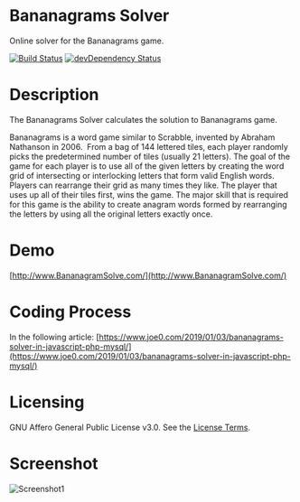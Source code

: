 # Bananagrams Solver
Online solver for the Bananagrams game.

[![Build Status](https://travis-ci.org/h5bp/html5-boilerplate.svg)](https://travis-ci.org/h5bp/html5-boilerplate)
[![devDependency Status](https://david-dm.org/h5bp/html5-boilerplate/dev-status.svg)](https://david-dm.org/h5bp/html5-boilerplate#info=devDependencies)

# Description
The Bananagrams Solver calculates the solution to Bananagrams game. 

Bananagrams is a word game similar to Scrabble, invented by Abraham Nathanson in 2006.  From a bag of 144 lettered tiles, each player randomly picks the predetermined number of tiles (usually 21 letters). The goal of the game for each player is to use all of the given letters by creating the word grid of intersecting or interlocking letters that form valid English words. Players can rearrange their grid as many times they like. The player that uses up all of their tiles first, wins the game. The major skill that is required for this game is the ability to create anagram words formed by rearranging the letters by using all the original letters exactly once.

# Demo
[http://www.BananagramSolve.com/](http://www.BananagramSolve.com/)

# Coding Process
In the following article:
[https://www.joe0.com/2019/01/03/bananagrams-solver-in-javascript-php-mysql/](https://www.joe0.com/2019/01/03/bananagrams-solver-in-javascript-php-mysql/)

# Licensing
GNU Affero General Public License v3.0. See the [License Terms](https://github.com/JozefJarosciak/Bananagrams_Solver/blob/master/LICENSE.md).


# Screenshot
![Screenshot1](https://www.joe0.com/wp-content/uploads/2019/01/img_5c2f6e9509391.png)